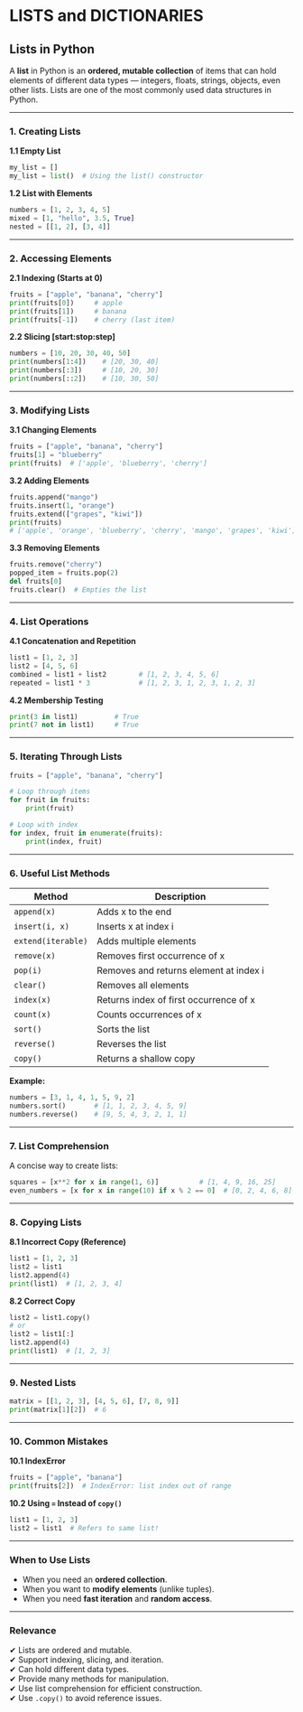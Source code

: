 

# **LISTS and DICTIONARIES**

## **Lists in Python**

A **list** in Python is an **ordered, mutable collection** of items that can hold elements of different data types — integers, floats, strings, objects, even other lists. Lists are one of the most commonly used data structures in Python.

---

### **1. Creating Lists**

**1.1 Empty List**
```python
my_list = []
my_list = list()  # Using the list() constructor
```

**1.2 List with Elements**
```python
numbers = [1, 2, 3, 4, 5]
mixed = [1, "hello", 3.5, True]
nested = [[1, 2], [3, 4]]
```

---

### **2. Accessing Elements**

**2.1 Indexing (Starts at 0)**
```python
fruits = ["apple", "banana", "cherry"]
print(fruits[0])     # apple
print(fruits[1])     # banana
print(fruits[-1])    # cherry (last item)
```

**2.2 Slicing [start:stop:step]**
```python
numbers = [10, 20, 30, 40, 50]
print(numbers[1:4])    # [20, 30, 40]
print(numbers[:3])     # [10, 20, 30]
print(numbers[::2])    # [10, 30, 50]
```

---

### **3. Modifying Lists**

**3.1 Changing Elements**
```python
fruits = ["apple", "banana", "cherry"]
fruits[1] = "blueberry"
print(fruits)  # ['apple', 'blueberry', 'cherry']
```

**3.2 Adding Elements**
```python
fruits.append("mango")
fruits.insert(1, "orange")
fruits.extend(["grapes", "kiwi"])
print(fruits)  
# ['apple', 'orange', 'blueberry', 'cherry', 'mango', 'grapes', 'kiwi']
```

**3.3 Removing Elements**
```python
fruits.remove("cherry")
popped_item = fruits.pop(2)
del fruits[0]
fruits.clear()  # Empties the list
```

---

### **4. List Operations**

**4.1 Concatenation and Repetition**
```python
list1 = [1, 2, 3]
list2 = [4, 5, 6]
combined = list1 + list2        # [1, 2, 3, 4, 5, 6]
repeated = list1 * 3            # [1, 2, 3, 1, 2, 3, 1, 2, 3]
```

**4.2 Membership Testing**
```python
print(3 in list1)         # True
print(7 not in list1)     # True
```

---

### **5. Iterating Through Lists**

```python
fruits = ["apple", "banana", "cherry"]

# Loop through items
for fruit in fruits:
    print(fruit)

# Loop with index
for index, fruit in enumerate(fruits):
    print(index, fruit)
```

---

### **6. Useful List Methods**

| Method            | Description                                |
|-------------------|--------------------------------------------|
| `append(x)`       | Adds x to the end                          |
| `insert(i, x)`    | Inserts x at index i                       |
| `extend(iterable)`| Adds multiple elements                     |
| `remove(x)`       | Removes first occurrence of x              |
| `pop(i)`          | Removes and returns element at index i     |
| `clear()`         | Removes all elements                       |
| `index(x)`        | Returns index of first occurrence of x     |
| `count(x)`        | Counts occurrences of x                    |
| `sort()`          | Sorts the list                             |
| `reverse()`       | Reverses the list                          |
| `copy()`          | Returns a shallow copy                     |

**Example:**
```python
numbers = [3, 1, 4, 1, 5, 9, 2]
numbers.sort()       # [1, 1, 2, 3, 4, 5, 9]
numbers.reverse()    # [9, 5, 4, 3, 2, 1, 1]
```

---

### **7. List Comprehension**

A concise way to create lists:
```python
squares = [x**2 for x in range(1, 6)]          # [1, 4, 9, 16, 25]
even_numbers = [x for x in range(10) if x % 2 == 0]  # [0, 2, 4, 6, 8]
```

---

### **8. Copying Lists**

**8.1 Incorrect Copy (Reference)**
```python
list1 = [1, 2, 3]
list2 = list1
list2.append(4)
print(list1)  # [1, 2, 3, 4]
```

**8.2 Correct Copy**
```python
list2 = list1.copy()
# or
list2 = list1[:]
list2.append(4)
print(list1)  # [1, 2, 3]
```

---

### **9. Nested Lists**

```python
matrix = [[1, 2, 3], [4, 5, 6], [7, 8, 9]]
print(matrix[1][2])  # 6
```

---

### **10. Common Mistakes**

**10.1 IndexError**
```python
fruits = ["apple", "banana"]
print(fruits[2])  # IndexError: list index out of range
```

**10.2 Using `=` Instead of `copy()`**
```python
list1 = [1, 2, 3]
list2 = list1  # Refers to same list!
```

---

### **When to Use Lists**
- When you need an **ordered collection**.
- When you want to **modify elements** (unlike tuples).
- When you need **fast iteration** and **random access**.

---

### **Relevance**
✔ Lists are ordered and mutable.  
✔ Support indexing, slicing, and iteration.  
✔ Can hold different data types.  
✔ Provide many methods for manipulation.  
✔ Use list comprehension for efficient construction.  
✔ Use `.copy()` to avoid reference issues.

